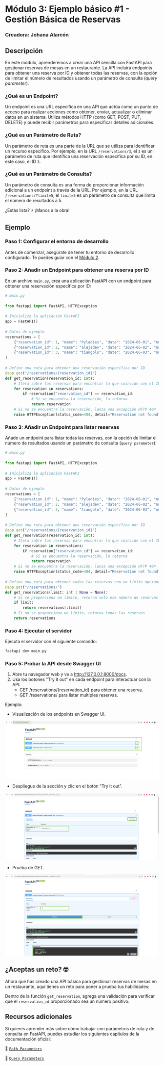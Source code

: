 # Módulo 3: Ejemplo básico #1 - Gestión Básica de Reservas

### Creadora: Johana Alarcón

## Descripción

En este módulo, aprenderemos a crear una API sencilla con FastAPI para gestionar reservas de mesas en un restaurante. La API incluirá endpoints para obtener una reserva por ID y obtener todas las reservas, con la opción de limitar el número de resultados usando un parámetro de consulta (*query parameter*).

### ¿Qué es un Endpoint?

Un endpoint es una URL específica en una API que actúa como un punto de acceso para realizar acciones como obtener, enviar, actualizar o eliminar datos en un sistema. Utiliza métodos HTTP (como GET, POST, PUT, DELETE) y puede recibir parámetros para especificar detalles adicionales.

### ¿Qué es un Parámetro de Ruta?

Un parámetro de ruta es una parte de la URL que se utiliza para identificar un recurso específico. Por ejemplo, en la URL `/reservations/3`, el `3` es un parámetro de ruta que identifica una reservación específica por su ID, en este caso, el ID `3`.

### ¿Qué es un Parámetro de Consulta?

Un parámetro de consulta es una forma de proporcionar información adicional a un endpoint a través de la URL. Por ejemplo, en la URL `/reservations/?limit=5`, el `limit=5` es un parámetro de consulta que limita el número de resultados a 5.

¿Estás lista? ⚡️ ¡Manos a la obra!

## Ejemplo

### Paso 1: Configurar el entorno de desarrollo

Antes de comenzar, asegúrate de tener tu entorno de desarrollo configurado. Te puedes guiar con el [Módulo 2](../M%202/guia-modulo2.md).

### Paso 2: Añadir un Endpoint para obtener una reserva por ID

En un archivo `main.py`, crea una aplicación FastAPI con un endpoint para obtener una reservación específica por ID:

```python
# main.py

from fastapi import FastAPI, HTTPException

# Inicializa la aplicación FastAPI
app = FastAPI()

# Datos de ejemplo
reservations = [
    {"reservation_id": 1, "name": "Pyladies", "date": "2024-06-01", "num_people": 30},
    {"reservation_id": 2, "name": "alejsdev", "date": "2024-06-02", "num_people": 4},
    {"reservation_id": 3, "name": "tiangolo", "date": "2024-06-03", "num_people": 3},
]

# Define una ruta para obtener una reservación específica por ID
@app.get("/reservations/{reservation_id}")
def get_reservation(reservation_id: int):
    # Itera sobre las reservas para encontrar la que coincide con el ID proporcionado
    for reservation in reservations:
        if reservation["reservation_id"] == reservation_id:
            # Si se encuentra la reservación, la retorna
            return reservation
    # Si no se encuentra la reservación, lanza una excepción HTTP 404
    raise HTTPException(status_code=404, detail="Reservation not found")
```

### Paso 3: Añadir un Endpoint para listar reservas

Añade un endpoint para listar todas las reservas, con la opción de limitar el número de resultados usando un parámetro de consulta (`query parameter`):

```python
# main.py

from fastapi import FastAPI, HTTPException

# Inicializa la aplicación FastAPI
app = FastAPI()

# Datos de ejemplo
reservations = [
    {"reservation_id": 1, "name": "Pyladies", "date": "2024-06-01", "num_people": 30},
    {"reservation_id": 2, "name": "alejsdev", "date": "2024-06-02", "num_people": 4},
    {"reservation_id": 3, "name": "tiangolo", "date": "2024-06-03", "num_people": 3},
]

# Define una ruta para obtener una reservación específica por ID
@app.get("/reservations/{reservation_id}")
def get_reservation(reservation_id: int):
    # Itera sobre las reservas para encontrar la que coincide con el ID proporcionado
    for reservation in reservations:
        if reservation["reservation_id"] == reservation_id:
            # Si se encuentra la reservación, la retorna
            return reservation
    # Si no se encuentra la reservación, lanza una excepción HTTP 404
    raise HTTPException(status_code=404, detail="Reservation not found")

# Define una ruta para obtener todas las reservas con un límite opcional
@app.get("/reservations/")
def get_reservations(limit: int | None = None):
    # Si se proporciona un límite, retorna solo ese número de reservas
    if limit:
        return reservations[:limit]
    # Si no se proporciona un límite, retorna todas las reservas
    return reservations
```

### Paso 4: Ejecutar el servidor

Ejecuta el servidor con el siguiente comando:

```bash
fastapi dev main.py
```

### Paso 5: Probar la API desde Swagger UI

1. Abre tu navegador web y ve a http://127.0.0.1:8000/docs.
2. Usa los botones "Try it out" en cada endpoint para interactuar con la API:
    - GET /reservations/{reservation_id} para obtener una reserva.
    - GET /reservations/ para listar multiples reservas.

Ejemplo:

- Visualización de los endpoints en Swagger UI.

![](./images/image_1.png)

- Despliegue de la sección y clic en el botón "Try it out".

![](./images/image_2.png)

- Prueba de GET.

![](./images/image_3.png)

## ¿Aceptas un reto? 🤓

Ahora que has creado una API básica para gestionar reservas de mesas en un restaurante, aquí tienes un reto para poner a prueba tus habilidades:

Dentro de la función `get_reservation`, agrega una validación para verificar que el `reservation_id` proporcionado sea un número positivo.

## Recursos adicionales

Si quieres aprender más sobre cómo trabajar con parámetros de ruta y de consulta en FastAPI, puedes estudiar los siguientes capítulos de la documentación oficial:

📝 [`Path Parameters`](https://fastapi.tiangolo.com/tutorial/path-params/)

📝 [`Query Parameters`](https://fastapi.tiangolo.com/tutorial/query-params//)
